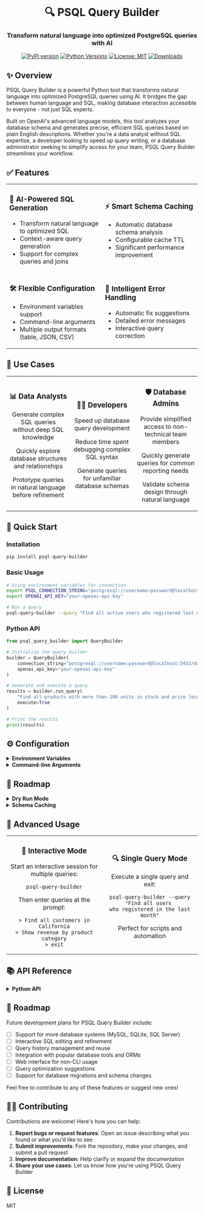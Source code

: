 <div align="center">

# 🔍 PSQL Query Builder

<h3>Transform natural language into optimized PostgreSQL queries with AI</h3>

[![PyPI version](https://badge.fury.io/py/psql-query-builder.svg)](https://badge.fury.io/py/psql-query-builder)
[![Python Versions](https://img.shields.io/pypi/pyversions/psql-query-builder.svg)](https://pypi.org/project/psql-query-builder/)
[![License: MIT](https://img.shields.io/badge/License-MIT-yellow.svg)](https://opensource.org/licenses/MIT)
[![Downloads](https://static.pepy.tech/badge/psql-query-builder)](https://pepy.tech/project/psql-query-builder)

</div>

## ✨ Overview

PSQL Query Builder is a powerful Python tool that transforms natural language into optimized PostgreSQL queries using AI. It bridges the gap between human language and SQL, making database interaction accessible to everyone - not just SQL experts.

Built on OpenAI's advanced language models, this tool analyzes your database schema and generates precise, efficient SQL queries based on plain English descriptions. Whether you're a data analyst without SQL expertise, a developer looking to speed up query writing, or a database administrator seeking to simplify access for your team, PSQL Query Builder streamlines your workflow.

## ✅ Features

<table>
  <tr>
    <td width="50%">
      <h3>🤖 AI-Powered SQL Generation</h3>
      <ul>
        <li>Transform natural language to optimized SQL</li>
        <li>Context-aware query generation</li>
        <li>Support for complex queries and joins</li>
      </ul>
    </td>
    <td width="50%">
      <h3>⚡ Smart Schema Caching</h3>
      <ul>
        <li>Automatic database schema analysis</li>
        <li>Configurable cache TTL</li>
        <li>Significant performance improvement</li>
      </ul>
    </td>
  </tr>
  <tr>
    <td width="50%">
      <h3>🛠️ Flexible Configuration</h3>
      <ul>
        <li>Environment variables support</li>
        <li>Command-line arguments</li>
        <li>Multiple output formats (table, JSON, CSV)</li>
      </ul>
    </td>
    <td width="50%">
      <h3>🔧 Intelligent Error Handling</h3>
      <ul>
        <li>Automatic fix suggestions</li>
        <li>Detailed error messages</li>
        <li>Interactive query correction</li>
      </ul>
    </td>
  </tr>
</table>

## 🎯 Use Cases

<div align="center">
<table>
  <tr>
    <td align="center" width="33%">
      <h3>📊 Data Analysts</h3>
      <p>Generate complex SQL queries without deep SQL knowledge</p>
      <p>Quickly explore database structures and relationships</p>
      <p>Prototype queries in natural language before refinement</p>
    </td>
    <td align="center" width="33%">
      <h3>👨‍💻 Developers</h3>
      <p>Speed up database query development</p>
      <p>Reduce time spent debugging complex SQL syntax</p>
      <p>Generate queries for unfamiliar database schemas</p>
    </td>
    <td align="center" width="33%">
      <h3>🛡️ Database Admins</h3>
      <p>Provide simplified access to non-technical team members</p>
      <p>Quickly generate queries for common reporting needs</p>
      <p>Validate schema design through natural language</p>
    </td>
  </tr>
</table>
</div>

## 🚀 Quick Start

### Installation

```bash
pip install psql-query-builder
```

### Basic Usage

```bash
# Using environment variables for connection
export PSQL_CONNECTION_STRING="postgresql://username:password@localhost:5432/database"
export OPENAI_API_KEY="your-openai-api-key"

# Run a query
psql-query-builder --query "Find all active users who registered last month"
```

### Python API

```python
from psql_query_builder import QueryBuilder

# Initialize the query builder
builder = QueryBuilder(
    connection_string="postgresql://username:password@localhost:5432/database",
    openai_api_key="your-openai-api-key"
)

# Generate and execute a query
results = builder.run_query(
    "Find all products with more than 100 units in stock and price less than $50",
    execute=True
)

# Print the results
print(results)
```

## ⚙️ Configuration

<details>
<summary><b>Environment Variables</b></summary>

```bash
# Full connection string
export PSQL_CONNECTION_STRING="postgresql://username:password@localhost:5432/database"

# Or individual connection parameters
export PSQL_HOST="localhost"
export PSQL_PORT="5432"
export PSQL_USER="username"
export PSQL_PASSWORD="password"
export PSQL_DATABASE="database"

# OpenAI API key
export OPENAI_API_KEY="your-openai-api-key"
```
</details>

<details>
<summary><b>Command-line Arguments</b></summary>

```bash
psql-query-builder \
  --host localhost \
  --port 5432 \
  --user username \
  --password password \
  --database database \
  --api-key your-openai-api-key \
  --query "Find all products with more than 100 units in stock" \
  --dry-run  # Optional: generate SQL without executing
```
</details>

## 🚩 Roadmap
<details>
<summary><b>Dry Run Mode</b></summary>

```bash
# Generate SQL only, don't execute (useful for reviewing queries before running on production databases)
psql-query-builder --query "Find all inactive users who haven't logged in for 3 months" --dry-run

# Output:
# Generated SQL query (dry run mode):
# --------------------------------------------------
# SELECT u.id, u.username, u.email, u.last_login
# FROM users u
# WHERE u.last_login < NOW() - INTERVAL '3 months'
# ORDER BY u.last_login ASC;
# --------------------------------------------------
```
</details>

<details>
<summary><b>Schema Caching</b></summary>

For better performance with repeated queries, enable schema caching:

```bash
# Enable schema caching with default settings
psql-query-builder --query "Find all users who placed orders in the last week" --cache

# Specify cache path and TTL (time-to-live in seconds)
psql-query-builder --query "Find all users who placed orders in the last week" \
  --cache \
  --cache-path "/tmp/schema_cache" \
  --cache-ttl 3600

# Force refresh the cache
psql-query-builder --query "Find all users who placed orders in the last week" \
  --cache \
  --force-refresh
```
</details>

## 📘 Advanced Usage

<div align="center">
<table>
  <tr>
    <td align="center" width="50%">
      <h3>💬 Interactive Mode</h3>
      <p>Start an interactive session for multiple queries:</p>
      <pre><code>psql-query-builder</code></pre>
      <p>Then enter queries at the prompt:</p>
      <pre><code>> Find all customers in California
> Show revenue by product category
> exit</code></pre>
    </td>
    <td align="center" width="50%">
      <h3>🔍 Single Query Mode</h3>
      <p>Execute a single query and exit:</p>
      <pre><code>psql-query-builder --query "Find all users 
who registered in the last month"</code></pre>
      <p>Perfect for scripts and automation</p>
    </td>
  </tr>
</table>
</div>

## 📚 API Reference

<details>
<summary><b>Python API</b></summary>

```python
from psql_query_builder import QueryBuilder

# Initialize with connection string
builder = QueryBuilder(
    connection_string="postgresql://username:password@localhost:5432/database",
    openai_api_key="your-openai-api-key"
)

# Or with individual parameters
builder = QueryBuilder(
    host="localhost",
    port=5432,
    database="mydatabase",
    user="myuser",
    password="mypassword",
    openai_api_key="your-openai-api-key"
)

# Generate SQL without executing
sql = builder.generate_query("Find all users who registered last month")
print(sql)

# Generate and execute query
results = builder.run_query(
    "Find all products with more than 100 units in stock",
    execute=True
)
print(results)
```
</details>

## 🚩 Roadmap

Future development plans for PSQL Query Builder include:

- [ ] Support for more database systems (MySQL, SQLite, SQL Server)
- [ ] Interactive SQL editing and refinement
- [ ] Query history management and reuse
- [ ] Integration with popular database tools and ORMs
- [ ] Web interface for non-CLI usage
- [ ] Query optimization suggestions
- [ ] Support for database migrations and schema changes

Feel free to contribute to any of these features or suggest new ones!

## 👨‍💻 Contributing

Contributions are welcome! Here's how you can help:

1. **Report bugs or request features**: Open an issue describing what you found or what you'd like to see
2. **Submit improvements**: Fork the repository, make your changes, and submit a pull request
3. **Improve documentation**: Help clarify or expand the documentation
4. **Share your use cases**: Let us know how you're using PSQL Query Builder

## 📜 License

MIT
